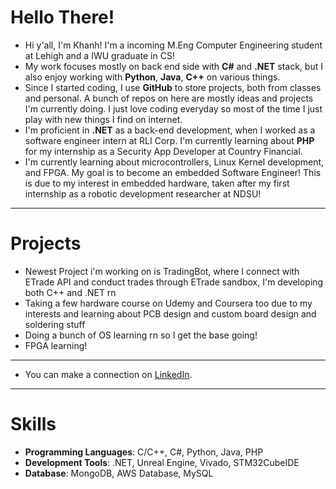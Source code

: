 # Hello There! 

- Hi y'all, I'm Khanh! I'm a incoming M.Eng Computer Engineering student at Lehigh and a IWU graduate in CS!
- My work focuses mostly on back end side with <b>C#</b> and <b>.NET</b> stack, but I also enjoy working with <b>Python</b>, <b>Java</b>, <b>C++</b> on various things. 
- Since I started coding, I use <b>GitHub</b> to store projects, both from classes and personal. A bunch of repos on here are mostly ideas and projects I'm currently doing. I just love coding everyday so most of the time I just play with new things I find on internet.
- I'm proficient in <b>.NET</b> as a back-end development, when I worked as a software engineer intern at RLI Corp. I'm currently learning about <b>PHP</b> for my internship as a Security App Developer at Country Financial.
- I'm currently learning about microcontrollers, Linux Kernel development, and FPGA. My goal is to become an embedded Software Engineer! This is due to my interest in embedded hardware, taken after my first internship as a robotic development researcher at NDSU!
---
# Projects
- Newest Project i'm working on is TradingBot, where I connect with ETrade API and conduct trades through ETrade sandbox, I'm developing both C++ and .NET rn
- Taking a few hardware course on Udemy and Coursera too due to my interests and learning about PCB design and custom board design and soldering stuff
- Doing a bunch of OS learning rn so I get the base going!
- FPGA learning!  
--- 
- You can make a connection on <a href="https://www.linkedin.com/in/an-khanh-tran/" target="_blank">LinkedIn</a>. 
---
# Skills
- <b>Programming Languages</b>: C/C++, C#, Python, Java, PHP
- <b>Development Tools</b>: .NET, Unreal Engine, Vivado, STM32CubeIDE
- <b>Database</b>: MongoDB, AWS Database, MySQL
